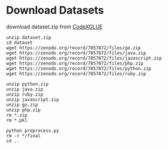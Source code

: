 # Download Datasets

download dataset.zip from [CodeXGLUE](https://github.com/microsoft/CodeXGLUE/blob/main/Code-Text/code-to-text/dataset.zip)
```
unzip dataset.zip
cd dataset
wget https://zenodo.org/record/7857872/files/go.zip
wget https://zenodo.org/record/7857872/files/java.zip
wget https://zenodo.org/record/7857872/files/javascript.zip
wget https://zenodo.org/record/7857872/files/php.zip
wget https://zenodo.org/record/7857872/files/python.zip
wget https://zenodo.org/record/7857872/files/ruby.zip

unzip python.zip
unzip java.zip
unzip ruby.zip
unzip javascript.zip
unzip go.zip
unzip php.zip
rm *.zip
rm *.pkl

python preprocess.py
rm -r */final
cd ..
```
